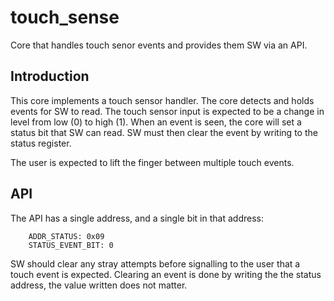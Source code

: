 # touch_sense

Core that handles touch senor events and provides them SW via an API.

## Introduction

This core implements a touch sensor handler. The core detects and
holds events for SW to read. The touch sensor input is expected to be
a change in level from low (0) to high (1). When an event is seen, the
core will set a status bit that SW can read. SW must then clear the
event by writing to the status register.

The user is expected to lift the finger between multiple touch events.


## API

The API has a single address, and a single bit in that address:

```
	ADDR_STATUS: 0x09
	STATUS_EVENT_BIT: 0
```

SW should clear any stray attempts before signalling to the user that
a touch event is expected. Clearing an event is done by writing the
the status address, the value written does not matter.
